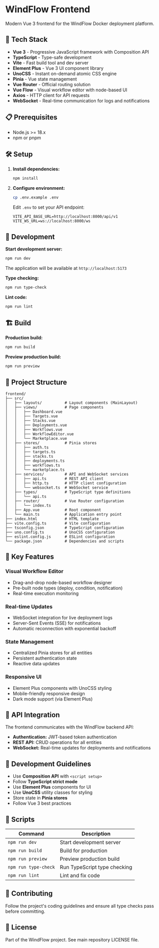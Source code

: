 # WindFlow Frontend

Modern Vue 3 frontend for the WindFlow Docker deployment platform.

## 🚀 Tech Stack

- **Vue 3** - Progressive JavaScript framework with Composition API
- **TypeScript** - Type-safe development
- **Vite** - Fast build tool and dev server
- **Element Plus** - Vue 3 UI component library
- **UnoCSS** - Instant on-demand atomic CSS engine
- **Pinia** - Vue state management
- **Vue Router** - Official routing solution
- **Vue Flow** - Visual workflow editor with node-based UI
- **Axios** - HTTP client for API requests
- **WebSocket** - Real-time communication for logs and notifications

## 📋 Prerequisites

- Node.js >= 18.x
- npm or pnpm

## 🛠️ Setup

1. **Install dependencies:**
   ```bash
   npm install
   ```

2. **Configure environment:**
   ```bash
   cp .env.example .env
   ```
   
   Edit `.env` to set your API endpoint:
   ```env
   VITE_API_BASE_URL=http://localhost:8000/api/v1
   VITE_WS_URL=ws://localhost:8000/ws
   ```

## 🔧 Development

**Start development server:**
```bash
npm run dev
```

The application will be available at `http://localhost:5173`

**Type checking:**
```bash
npm run type-check
```

**Lint code:**
```bash
npm run lint
```

## 🏗️ Build

**Production build:**
```bash
npm run build
```

**Preview production build:**
```bash
npm run preview
```

## 📁 Project Structure

```
frontend/
├── src/
│   ├── layouts/          # Layout components (MainLayout)
│   ├── views/            # Page components
│   │   ├── Dashboard.vue
│   │   ├── Targets.vue
│   │   ├── Stacks.vue
│   │   ├── Deployments.vue
│   │   ├── Workflows.vue
│   │   ├── WorkflowEditor.vue
│   │   └── Marketplace.vue
│   ├── stores/           # Pinia stores
│   │   ├── auth.ts
│   │   ├── targets.ts
│   │   ├── stacks.ts
│   │   ├── deployments.ts
│   │   ├── workflows.ts
│   │   └── marketplace.ts
│   ├── services/         # API and WebSocket services
│   │   ├── api.ts        # REST API client
│   │   ├── http.ts       # HTTP client configuration
│   │   └── websocket.ts  # WebSocket service
│   ├── types/            # TypeScript type definitions
│   │   └── api.ts
│   ├── router/           # Vue Router configuration
│   │   └── index.ts
│   ├── App.vue           # Root component
│   └── main.ts           # Application entry point
├── index.html            # HTML template
├── vite.config.ts        # Vite configuration
├── tsconfig.json         # TypeScript configuration
├── uno.config.ts         # UnoCSS configuration
├── eslint.config.js      # ESLint configuration
└── package.json          # Dependencies and scripts
```

## 🎨 Key Features

### Visual Workflow Editor
- Drag-and-drop node-based workflow designer
- Pre-built node types (deploy, condition, notification)
- Real-time execution monitoring

### Real-time Updates
- WebSocket integration for live deployment logs
- Server-Sent Events (SSE) for notifications
- Automatic reconnection with exponential backoff

### State Management
- Centralized Pinia stores for all entities
- Persistent authentication state
- Reactive data updates

### Responsive UI
- Element Plus components with UnoCSS styling
- Mobile-friendly responsive design
- Dark mode support (via Element Plus)

## 🔌 API Integration

The frontend communicates with the WindFlow backend API:

- **Authentication:** JWT-based token authentication
- **REST API:** CRUD operations for all entities
- **WebSocket:** Real-time updates for deployments and notifications

## 🧪 Development Guidelines

- Use **Composition API** with `<script setup>`
- Follow **TypeScript strict mode**
- Use **Element Plus** components for UI
- Use **UnoCSS** utility classes for styling
- Store state in **Pinia stores**
- Follow Vue 3 best practices

## 📝 Scripts

| Command | Description |
|---------|-------------|
| `npm run dev` | Start development server |
| `npm run build` | Build for production |
| `npm run preview` | Preview production build |
| `npm run type-check` | Run TypeScript type checking |
| `npm run lint` | Lint and fix code |

## 🤝 Contributing

Follow the project's coding guidelines and ensure all type checks pass before committing.

## 📄 License

Part of the WindFlow project. See main repository LICENSE file.
